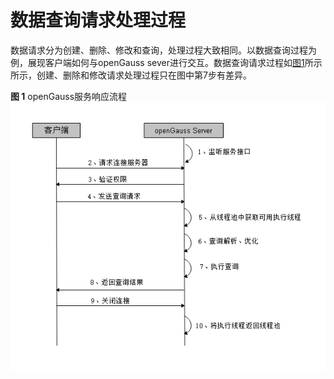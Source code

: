 # 数据查询请求处理过程<a name="ZH-CN_TOPIC_0242370170"></a>

数据请求分为创建、删除、修改和查询，处理过程大致相同。以数据查询过程为例，展现客户端如何与openGauss sever进行交互。数据查询请求过程如[图1](#zh-cn_topic_0237120246_zh-cn_topic_0059778641_f8739a7e890f246bb9fb77f8a9b1c4105)所示所示，创建、删除和修改请求处理过程只在图中第7步有差异。

**图 1**  openGauss服务响应流程<a name="zh-cn_topic_0237120246_zh-cn_topic_0059778641_f8739a7e890f246bb9fb77f8a9b1c4105"></a>  
![](figures/OpenGaussian-Service-Response-Process.jpg "openGauss服务响应流程")

